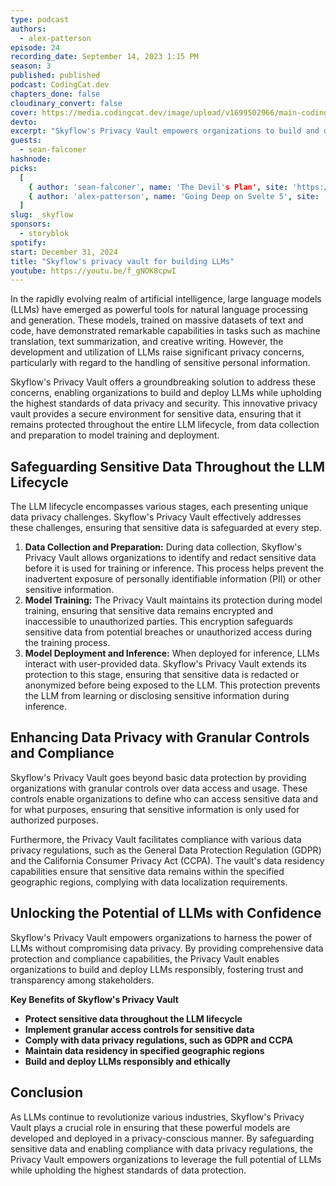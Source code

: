 ```yaml
---
type: podcast
authors:
  - alex-patterson
episode: 24
recording_date: September 14, 2023 1:15 PM
season: 3
published: published
podcast: CodingCat.dev
chapters_done: false
cloudinary_convert: false
cover: https://media.codingcat.dev/image/upload/v1699502966/main-codingcatdev-photo/3_skyflow.png
devto:
excerpt: "Skyflow's Privacy Vault empowers organizations to build and deploy LLMs responsibly, ensuring data privacy and compliance throughout the entire LLM lifecycle."
guests:
  - sean-falconer
hashnode:
picks:
  [
    { author: 'sean-falconer', name: 'The Devil's Plan', site: 'https://www.netflix.com/title/81653386' },
    { author: 'alex-patterson', name: 'Going Deep on Svelte 5', site: 'https://www.learnwithjason.dev/going-deep-on-svelte-5' }
  ]
slug: _skyflow
sponsors:
  - storyblok
spotify:
start: December 31, 2024
title: "Skyflow's privacy vault for building LLMs"
youtube: https://youtu.be/f_gNOK8cpwI
---
```


In the rapidly evolving realm of artificial intelligence, large language models (LLMs) have emerged as powerful tools for natural language processing and generation. These models, trained on massive datasets of text and code, have demonstrated remarkable capabilities in tasks such as machine translation, text summarization, and creative writing. However, the development and utilization of LLMs raise significant privacy concerns, particularly with regard to the handling of sensitive personal information.

Skyflow's Privacy Vault offers a groundbreaking solution to address these concerns, enabling organizations to build and deploy LLMs while upholding the highest standards of data privacy and security. This innovative privacy vault provides a secure environment for sensitive data, ensuring that it remains protected throughout the entire LLM lifecycle, from data collection and preparation to model training and deployment.

## Safeguarding Sensitive Data Throughout the LLM Lifecycle

The LLM lifecycle encompasses various stages, each presenting unique data privacy challenges. Skyflow's Privacy Vault effectively addresses these challenges, ensuring that sensitive data is safeguarded at every step.

1. **Data Collection and Preparation:** During data collection, Skyflow's Privacy Vault allows organizations to identify and redact sensitive data before it is used for training or inference. This process helps prevent the inadvertent exposure of personally identifiable information (PII) or other sensitive information.
2. **Model Training:** The Privacy Vault maintains its protection during model training, ensuring that sensitive data remains encrypted and inaccessible to unauthorized parties. This encryption safeguards sensitive data from potential breaches or unauthorized access during the training process.
3. **Model Deployment and Inference:** When deployed for inference, LLMs interact with user-provided data. Skyflow's Privacy Vault extends its protection to this stage, ensuring that sensitive data is redacted or anonymized before being exposed to the LLM. This protection prevents the LLM from learning or disclosing sensitive information during inference.

## Enhancing Data Privacy with Granular Controls and Compliance

Skyflow's Privacy Vault goes beyond basic data protection by providing organizations with granular controls over data access and usage. These controls enable organizations to define who can access sensitive data and for what purposes, ensuring that sensitive information is only used for authorized purposes.

Furthermore, the Privacy Vault facilitates compliance with various data privacy regulations, such as the General Data Protection Regulation (GDPR) and the California Consumer Privacy Act (CCPA). The vault's data residency capabilities ensure that sensitive data remains within the specified geographic regions, complying with data localization requirements.

## Unlocking the Potential of LLMs with Confidence

Skyflow's Privacy Vault empowers organizations to harness the power of LLMs without compromising data privacy. By providing comprehensive data protection and compliance capabilities, the Privacy Vault enables organizations to build and deploy LLMs responsibly, fostering trust and transparency among stakeholders.

**Key Benefits of Skyflow's Privacy Vault**

- **Protect sensitive data throughout the LLM lifecycle**
- **Implement granular access controls for sensitive data**
- **Comply with data privacy regulations, such as GDPR and CCPA**
- **Maintain data residency in specified geographic regions**
- **Build and deploy LLMs responsibly and ethically**

## Conclusion

As LLMs continue to revolutionize various industries, Skyflow's Privacy Vault plays a crucial role in ensuring that these powerful models are developed and deployed in a privacy-conscious manner. By safeguarding sensitive data and enabling compliance with data privacy regulations, the Privacy Vault empowers organizations to leverage the full potential of LLMs while upholding the highest standards of data protection.
